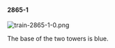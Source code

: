 #### 2865-1
![train-2865-1-0.png](https://github.com/lil-lab/nlvr/raw/master/nlvr/train/images/8/train-2865-1-0.png "train-2865-1-0.png")

The base of the two towers is blue.